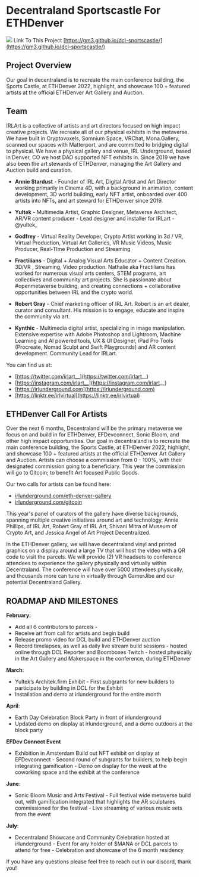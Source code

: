 # Decentraland Sportscastle For ETHDenver

![](https://i.imgur.com/j92b6NZ.png)
Link To This Project [https://gm3.github.io/dcl-sportscastle/](https://gm3.github.io/dcl-sportscastle/)


## Project Overview

Our goal in decentraland is to recreate the main conference building, the Sports Castle, at ETHDenver 2022, highlight, and showcase 100 + featured artists at the official ETHDenver Art Gallery and Auction.


## Team 
IRLArt is a collective of artists and art directors focused on high impact creative projects. We recreate all of our physical exhibits in the metaverse. We have built in Cryptovoxels, Somnium Space, VRChat, Mona.Gallery, scanned our spaces with Matterport, and are committed to bridging digital to physical. We have a physical gallery and venue, IRL Underground, based in Denver, CO we host DAO supported NFT exhibits in. Since 2019 we have also been the art stewards of ETHDenver, managing the Art Gallery and Auction build and curation.

* **Annie Stardust** - Founder of IRL Art, Digital Artist and Art Director working primarily in Cinema 4D, with a background in animation, content development, 3D world building, early NFT artist, onboarded over 400 artists into NFTs, and art steward for ETHDenver since 2019.

* **Yultek** - Multimedia Artist, Graphic Designer, Metaverse Architect, AR/VR content producer - Lead designer and installer for IRLart - @yultek_

* **Godfrey** - Virtual Reality Developer, Crypto Artist working in 3d / VR, Virtual Production, Virtual Art Galleries, VR Music Videos, Music Producer, Real-TIme Production and Streaming

* **Fractilians** - Digital + Analog Visual Arts Educator + Content Creation. 3D/VR , Streaming, Video production. Nathalie aka Fractilians has worked for numerous visual arts centers, STEM programs, art collectives and community art projects. She is passionate about #openmetaverse building, and creating connections + collaborative opportunities between IRL and the crypto world.

* **Robert Gray** - Chief marketing officer of IRL Art. Robert is an art dealer, curator and consultant. His mission is to engage, educate and inspire the community via art.

* **Kynthic** - Multimedia digital artist, specializing in image manipulation. Extensive expertise with Adobe Photoshop and Lightroom, Machine Learning and AI powered tools, UX & UI Designer, iPad Pro Tools (Procreate, Nomad Sculpt and Swift Playgrounds) and AR content development. Community Lead for IRLart.

You can find us at:

* [https://twitter.com/irlart__](https://twitter.com/irlart__) 
* [https://instagram.com/irlart__](https://instagram.com/irlart__) 
* [https://irlunderground.com](https://irlunderground.com) 
* [https://linktr.ee/irlvirtual](https://linktr.ee/irlvirtual)

## ETHDenver Call For Artists
Over the next 6 months, Decentraland will be the primary metaverse we focus on and build in for ETHDenver, EFDevconnect, Sonic Bloom, and other high impact opportunities. Our goal in decentraland is to recreate the main conference building, the Sports Castle, at ETHDenver 2022, highlight, and showcase 100 + featured artists at the official ETHDenver Art Gallery and Auction. Artists can choose a commission from 0 - 100%, with their designated commission going to a beneficiary. This year the commission will go to Gitcoin; to benefit Art focused Public Goods.

Our two calls for artists can be found here: 
* [irlunderground.com/eth-denver-gallery](irlunderground.com/eth-denver-gallery) 
* [irlunderground.com/gitcoin](irlunderground.com/gitcoin)

This year's panel of curators of the gallery have diverse backgrounds, spanning multiple creative initiatives around art and technology. Annie Phillips, of IRL Art, Robert Gray of IRL Art, Shivani Mitra of Museum of Crypto Art, and Jessica Angel of Art Project Decentralized.

In the ETHDenver gallery, we will have decentraland vinyl and printed graphics on a display around a large TV that will host the video with a QR code to visit the parcels. We will provide (2) VR headsets to conference attendees to experience the gallery physically and virtually within Decentraland. The conference will have over 5000 attendees physically, and thousands more can tune in virtually through GamerJibe and our potential Decentraland Gallery.

## ROADMAP AND MILESTONES
**February:**
* Add all 6 contributors to parcels -
* Receive art from call for artists and begin build
* Release promo video for DCL build and ETHDenver auction
* Record timelapses, as well as daily live stream build sessions - hosted online through DCL Reporter and Boomboxes Twitch - hosted physically in the Art Gallery and Makerspace in the conference, during ETHDenver

**March**: 
* Yultek’s Architek.firm Exhibit - First subgrants for new builders to participate by building in DCL for the Exhibit 
* Installation and demo at irlunderground for the entire month

**April**: 
* Earth Day Celebration Block Party in front of irlunderground 
* Updated demo on display at irlunderground, and a demo outdoors at the block party

**EFDev Connect Event**
* Exhibition in Amsterdam Build out NFT exhibit on display at EFDevconnect - Second round of subgrants for builders, to help begin integrating gamification - Demo on display for the week at the coworking space and the exhibit at the conference

**June**: 
* Sonic Bloom Music and Arts Festival - Full festival wide metaverse build out, with gamification integrated that highlights the AR sculptures commissioned for the festival - Live streaming of various music sets from the event

**July**: 
* Decentraland Showcase and Community Celebration hosted at irlunderground - Event for any holder of $MANA or DCL parcels to attend for free - Celebration and showcase of the 6 month residency

If you have any questions please feel free to reach out in our discord, thank you! 




